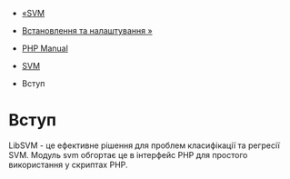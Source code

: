 - [«SVM](book.svm.md)
- [Встановлення та налаштування »](svm.setup.md)

- [PHP Manual](index.md)
- [SVM](book.svm.md)
-   Вступ

# Вступ

LibSVM - це ефективне рішення для проблем класифікації та регресії
SVM. Модуль svm обгортає це в інтерфейс PHP для простого
використання у скриптах PHP.
